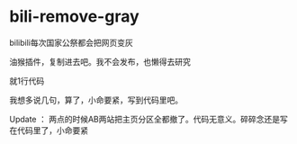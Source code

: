 # bili-remove-gray

bilibili每次国家公祭都会把网页变灰

油猴插件，复制进去吧。我不会发布，也懒得去研究

就1行代码


我想多说几句，算了，小命要紧，写到代码里吧。


Update ： 两点的时候AB两站把主页分区全都撤了。代码无意义。碎碎念还是写在代码里了，小命要紧
